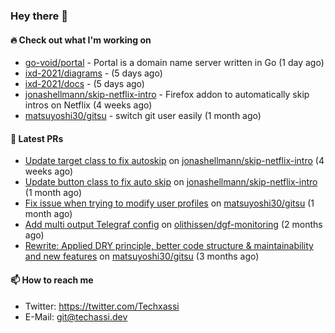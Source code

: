 ### Hey there 👋

#### 🔥 Check out what I'm working on


- [go-void/portal](https://github.com/go-void/portal) - Portal is a domain name server written in Go (1 day ago)
- [ixd-2021/diagrams](https://github.com/ixd-2021/diagrams) -  (5 days ago)
- [ixd-2021/docs](https://github.com/ixd-2021/docs) -  (5 days ago)
- [jonashellmann/skip-netflix-intro](https://github.com/jonashellmann/skip-netflix-intro) - Firefox addon to automatically skip intros on Netflix (4 weeks ago)
- [matsuyoshi30/gitsu](https://github.com/matsuyoshi30/gitsu) - switch git user easily (1 month ago)

#### 🧪 Latest PRs


- [Update target class to fix autoskip](https://github.com/jonashellmann/skip-netflix-intro/pull/2) on [jonashellmann/skip-netflix-intro](https://github.com/jonashellmann/skip-netflix-intro) (4 weeks ago)
- [Update button class to fix auto skip](https://github.com/jonashellmann/skip-netflix-intro/pull/1) on [jonashellmann/skip-netflix-intro](https://github.com/jonashellmann/skip-netflix-intro) (1 month ago)
- [Fix issue when trying to modify user profiles](https://github.com/matsuyoshi30/gitsu/pull/20) on [matsuyoshi30/gitsu](https://github.com/matsuyoshi30/gitsu) (1 month ago)
- [Add multi output Telegraf config](https://github.com/olithissen/dgf-monitoring/pull/2) on [olithissen/dgf-monitoring](https://github.com/olithissen/dgf-monitoring) (2 months ago)
- [Rewrite: Applied DRY principle, better code structure &amp; maintainability and new features](https://github.com/matsuyoshi30/gitsu/pull/16) on [matsuyoshi30/gitsu](https://github.com/matsuyoshi30/gitsu) (3 months ago)

#### 📫 How to reach me

- Twitter: https://twitter.com/Techxassi
- E-Mail: git@techassi.dev